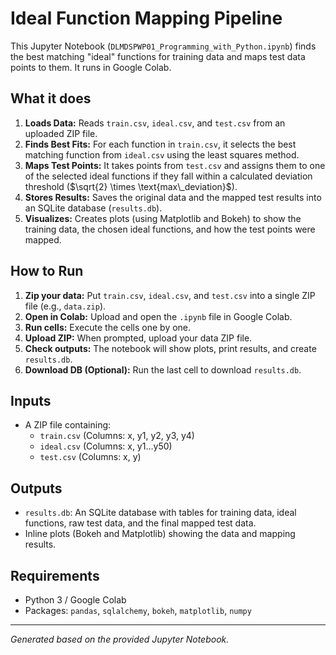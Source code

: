 # Ideal Function Mapping Pipeline

This Jupyter Notebook (`DLMDSPWP01_Programming_with_Python.ipynb`) finds the best matching "ideal" functions for training data and maps test data points to them. It runs in Google Colab.

## What it does

1.  **Loads Data:** Reads `train.csv`, `ideal.csv`, and `test.csv` from an uploaded ZIP file.
2.  **Finds Best Fits:** For each function in `train.csv`, it selects the best matching function from `ideal.csv` using the least squares method.
3.  **Maps Test Points:** It takes points from `test.csv` and assigns them to one of the selected ideal functions if they fall within a calculated deviation threshold ($\sqrt{2} \times \text{max\_deviation}$).
4.  **Stores Results:** Saves the original data and the mapped test results into an SQLite database (`results.db`).
5.  **Visualizes:** Creates plots (using Matplotlib and Bokeh) to show the training data, the chosen ideal functions, and how the test points were mapped.

## How to Run

1.  **Zip your data:** Put `train.csv`, `ideal.csv`, and `test.csv` into a single ZIP file (e.g., `data.zip`).
2.  **Open in Colab:** Upload and open the `.ipynb` file in Google Colab.
3.  **Run cells:** Execute the cells one by one.
4.  **Upload ZIP:** When prompted, upload your data ZIP file.
5.  **Check outputs:** The notebook will show plots, print results, and create `results.db`.
6.  **Download DB (Optional):** Run the last cell to download `results.db`.

## Inputs

* A ZIP file containing:
    * `train.csv` (Columns: x, y1, y2, y3, y4)
    * `ideal.csv` (Columns: x, y1...y50)
    * `test.csv` (Columns: x, y)

## Outputs

* `results.db`: An SQLite database with tables for training data, ideal functions, raw test data, and the final mapped test data.
* Inline plots (Bokeh and Matplotlib) showing the data and mapping results.

## Requirements

* Python 3 / Google Colab
* Packages: `pandas`, `sqlalchemy`, `bokeh`, `matplotlib`, `numpy`

---
*Generated based on the provided Jupyter Notebook.*
